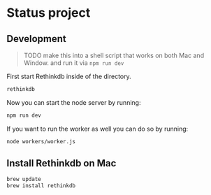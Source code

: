 
# Status project


## Development

> TODO make this into a shell script that works on both Mac and Window.
and run it via `npm run dev`

First start Rethinkdb inside of the directory.

```bash
rethinkdb
```
Now you can start the node server by running:

```bash
npm run dev
```
If you want to run the worker as well you can do so by running:

```bash
node workers/worker.js
```

## Install Rethinkdb on Mac

```bash
brew update
brew install rethinkdb
```
